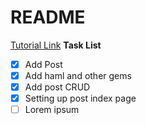 # README
[Tutorial Link](https://medium.com/@deallen7/how-to-build-a-forum-with-ruby-on-rails-3249870a72d2)
**Task List**
- [x] Add Post
- [x] Add haml and other gems
- [x] Add post CRUD 
- [x] Setting up post index page
- [ ] Lorem ipsum